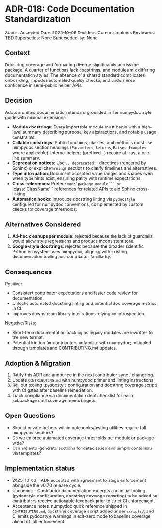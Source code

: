# ADR-018: Code Documentation Standardization

Status: Accepted
Date: 2025-10-06
Deciders: Core maintainers
Reviewers: TBD
Supersedes: None
Superseded-by: None

## Context

Docstring coverage and formatting diverge significantly across the package. A quarter of
functions lack docstrings, and modules mix differing documentation styles. The absence of a
shared standard complicates onboarding, impedes automated quality checks, and undermines
confidence in semi-public helper APIs.

## Decision

Adopt a unified documentation standard grounded in the numpydoc style guide with minimal
extensions:

- **Module docstrings**: Every importable module must begin with a high-level summary
  describing purpose, key abstractions, and notable usage constraints.
- **Callable docstrings**: Public functions, classes, and methods must use numpydoc section
  headings (`Parameters`, `Returns`, `Raises`, `Examples` where applicable). Internal helpers
  (prefixed `_`) require at least a one-line summary.
- **Deprecation notices**: Use `.. deprecated::` directives (rendered by Sphinx) or explicit
  `Warnings` sections to clarify timelines and alternatives.
- **Type information**: Document accepted value ranges and shapes even when type hints exist,
  ensuring parity with runtime expectations.
- **Cross-references**: Prefer ``:mod:`package.module``` or ``:class:`ClassName``` references
  for related APIs to aid Sphinx cross-linking.
- **Automation hooks**: Introduce docstring linting via `pydocstyle` configured for numpydoc
  conventions, complemented by custom checks for coverage thresholds.

## Alternatives Considered

1. **Ad-hoc cleanups per module**: rejected because the lack of guardrails would allow style
   regressions and produce inconsistent tone.
2. **Google-style docstrings**: rejected because the broader scientific Python ecosystem uses
   numpydoc, aligning with existing documentation tooling and contributor familiarity.

## Consequences

Positive:
- Consistent contributor expectations and faster code review for documentation.
- Unlocks automated docstring linting and potential doc coverage metrics in CI.
- Improves downstream library integrations relying on introspection.

Negative/Risks:
- Short-term documentation backlog as legacy modules are rewritten to the new format.
- Potential friction for contributors unfamiliar with numpydoc; mitigated through templates
  and CONTRIBUTING.md updates.

## Adoption & Migration

1. Ratify this ADR and announce in the next contributor sync / changelog.
2. Update `CONTRIBUTING.md` with numpydoc primer and linting instructions.
3. Roll out tooling (pydocstyle configuration and docstring coverage script) with CI gates
   after baseline remediation.
4. Track compliance via documentation debt checklist for each subpackage until coverage
   meets targets.

## Open Questions

- Should private helpers within notebooks/testing utilities require full numpydoc sections?
- Do we enforce automated coverage thresholds per module or package-wide?
- Can we auto-generate sections for dataclasses and simple containers via templates?

## Implementation status

- 2025-10-06 – ADR accepted with agreement to stage enforcement alongside the v0.7.0
  release cycle.
- Upcoming – Contributor documentation excerpts and initial tooling (pydocstyle
  configuration, docstring coverage reporting) to be added so contributors receive
  actionable feedback prior to strict CI enforcement.
- Acceptance notes: numpydoc quick reference shipped in
  `CONTRIBUTING.md`, docstring coverage script added under `scripts/`, and CI
  emits pydocstyle warnings in exit-zero mode to baseline coverage ahead of full
  enforcement.

